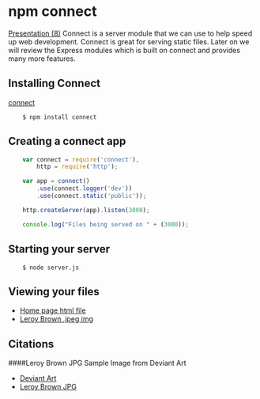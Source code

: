 npm connect
===========
[Presentation (8)](https://docs.google.com/a/moonhighway.com/presentation/d/1BC3CrRWqiKvDYXU6y2_cVegLdZ9WMkYAXdR2OaJNIcI/edit#slide=id.g33becb33d_00)
Connect is a server module that we can use to help speed up web development. Connect is great for serving static files.
Later on we will review the Express modules which is built on connect and provides many more features.

Installing Connect
-------------------
[connect](https://www.npmjs.org/package/connect)

```
    $ npm install connect
```

Creating a connect app
----------------------

```javascript
    var connect = require('connect'),
        http = require('http');

    var app = connect()
        .use(connect.logger('dev'))
        .use(connect.static('public'));

    http.createServer(app).listen(3000);

    console.log("Files being served on " + (3000));
```

Starting your server
--------------------

```
    $ node server.js
```

Viewing your files
------------------

* [Home page html file](http://localhost:3000)
* [Leroy Brown .jpeg img](http://localhost:3000/img/leroy-brown.jpg)

Citations
---------

####Leroy Brown JPG
Sample Image from Deviant Art
* [Deviant Art](http://www.deviantart.com/)
* [Leroy Brown JPG](http://obscuremailman.deviantart.com/art/Big-Bad-Leroy-Brown-186914374)
